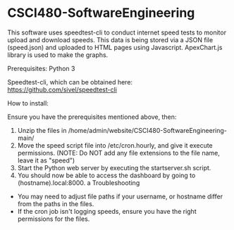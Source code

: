 # CSCI480-SoftwareEngineering

This software uses speedtest-cli to conduct internet speed tests to monitor upload and download speeds. This data is being stored via a JSON file (speed.json) and uploaded to HTML pages using Javascript. ApexChart.js library is used to make the graphs. 

Prerequisites: 
Python 3

Speedtest-cli, which can be obtained here: https://github.com/sivel/speedtest-cli

How to install:

Ensure you have the prerequisites mentioned above, then:
1. Unzip the files in /home/admin/website/CSCI480-SoftwareEngineering-main/
2. Move the speed script file into /etc/cron.hourly, and give it execute permissions.
   (NOTE: Do NOT add any file extensions to the file name, leave it as "speed")
3. Start the Python web server by executing the startserver.sh script.
4. You should now be able to access the dashboard by going to (hostname).local:8000.
a
Troubleshooting
* You may need to adjust file paths if your username, or hostname differ from the paths in the files.
* If the cron job isn't logging speeds, ensure you have the right permissions for the files.


